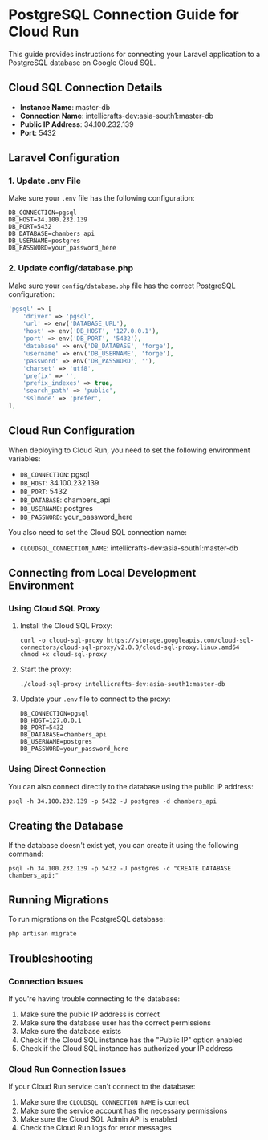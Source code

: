 # PostgreSQL Connection Guide for Cloud Run

This guide provides instructions for connecting your Laravel application to a PostgreSQL database on Google Cloud SQL.

## Cloud SQL Connection Details

- **Instance Name**: master-db
- **Connection Name**: intellicrafts-dev:asia-south1:master-db
- **Public IP Address**: 34.100.232.139
- **Port**: 5432

## Laravel Configuration

### 1. Update .env File

Make sure your `.env` file has the following configuration:

```
DB_CONNECTION=pgsql
DB_HOST=34.100.232.139
DB_PORT=5432
DB_DATABASE=chambers_api
DB_USERNAME=postgres
DB_PASSWORD=your_password_here
```

### 2. Update config/database.php

Make sure your `config/database.php` file has the correct PostgreSQL configuration:

```php
'pgsql' => [
    'driver' => 'pgsql',
    'url' => env('DATABASE_URL'),
    'host' => env('DB_HOST', '127.0.0.1'),
    'port' => env('DB_PORT', '5432'),
    'database' => env('DB_DATABASE', 'forge'),
    'username' => env('DB_USERNAME', 'forge'),
    'password' => env('DB_PASSWORD', ''),
    'charset' => 'utf8',
    'prefix' => '',
    'prefix_indexes' => true,
    'search_path' => 'public',
    'sslmode' => 'prefer',
],
```

## Cloud Run Configuration

When deploying to Cloud Run, you need to set the following environment variables:

- `DB_CONNECTION`: pgsql
- `DB_HOST`: 34.100.232.139
- `DB_PORT`: 5432
- `DB_DATABASE`: chambers_api
- `DB_USERNAME`: postgres
- `DB_PASSWORD`: your_password_here

You also need to set the Cloud SQL connection name:

- `CLOUDSQL_CONNECTION_NAME`: intellicrafts-dev:asia-south1:master-db

## Connecting from Local Development Environment

### Using Cloud SQL Proxy

1. Install the Cloud SQL Proxy:
   ```
   curl -o cloud-sql-proxy https://storage.googleapis.com/cloud-sql-connectors/cloud-sql-proxy/v2.0.0/cloud-sql-proxy.linux.amd64
   chmod +x cloud-sql-proxy
   ```

2. Start the proxy:
   ```
   ./cloud-sql-proxy intellicrafts-dev:asia-south1:master-db
   ```

3. Update your `.env` file to connect to the proxy:
   ```
   DB_CONNECTION=pgsql
   DB_HOST=127.0.0.1
   DB_PORT=5432
   DB_DATABASE=chambers_api
   DB_USERNAME=postgres
   DB_PASSWORD=your_password_here
   ```

### Using Direct Connection

You can also connect directly to the database using the public IP address:

```
psql -h 34.100.232.139 -p 5432 -U postgres -d chambers_api
```

## Creating the Database

If the database doesn't exist yet, you can create it using the following command:

```
psql -h 34.100.232.139 -p 5432 -U postgres -c "CREATE DATABASE chambers_api;"
```

## Running Migrations

To run migrations on the PostgreSQL database:

```
php artisan migrate
```

## Troubleshooting

### Connection Issues

If you're having trouble connecting to the database:

1. Make sure the public IP address is correct
2. Make sure the database user has the correct permissions
3. Make sure the database exists
4. Check if the Cloud SQL instance has the "Public IP" option enabled
5. Check if the Cloud SQL instance has authorized your IP address

### Cloud Run Connection Issues

If your Cloud Run service can't connect to the database:

1. Make sure the `CLOUDSQL_CONNECTION_NAME` is correct
2. Make sure the service account has the necessary permissions
3. Make sure the Cloud SQL Admin API is enabled
4. Check the Cloud Run logs for error messages